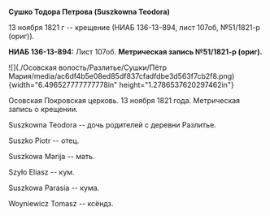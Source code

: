 **Сушко Тодора Петрова (Suszkowna Teodora)**

13 ноября 1821 г -- крещение (НИАБ 136-13-894, лист 107об, №51/1821-р
(ориг)).

**НИАБ 136-13-894:** Лист 107об. **Метрическая запись №51/1821-р
(ориг).**

![](./Осовская волость/Разлитье/Сушки/Пётр Мария/media/ac6df4b5e08ed85df837cfadfdbe3d563f7cb2f8.png){width="6.496527777777778in"
height="1.2786537620297462in"}

Осовская Покровская церковь. 13 ноября 1821 года. Метрическая запись о
крещении.

Suszkowna Teodora -- дочь родителей с деревни Разлитье.

Suszko Piotr -- отец.

Suszkowa Marija -- мать.

Szyło Eliasz -- кум.

Suszkowa Parasia -- кума.

Woyniewicz Tomasz -- ксёндз.
